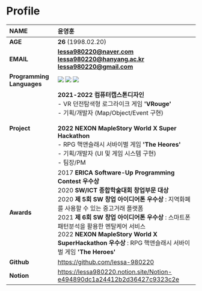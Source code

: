 # Profile

| **NAME** | **윤영훈** |
| :--- | :--- |
| **AGE** | **26** (1998.02.20) |
| **EMAIL** | **lessa980220@naver.com**<br>**lessa980220@hanyang.ac.kr**<br>**lessa980220@gmail.com** |
| **Programming Languages** | <img src="https://img.shields.io/badge/C-A8B9CC?style=flat-square&logo=C&logoColor=white"/> <img src="https://img.shields.io/badge/C++-00599C?style=flat-square&logo=C%2B%2B&logoColor=white"/> <img src="https://img.shields.io/badge/Python-3776AB?style=flat-square&logo=python&logoColor=white"/> |
| **Project** | **2021-2022 컴퓨터캡스톤디자인**<br>- VR 던전탐색형 로그라이크 게임 **'VRouge'**<br>- 기획/개발자 (Map/Object/Event 구현)<br><br>**2022 NEXON MapleStory World X Super Hackathon**<br>- RPG 핵앤슬래시 서바이벌 게임 **'The Heores'**<br>- 기획/개발자 (UI 및 게임 시스템 구현)<br>- 팀장/PM |
| **Awards** | 2017 **ERICA Software-Up Programming Contest 우수상**<br>2020 **SW/ICT 종합학술대회 창업부문 대상**<br> 2020 **제 5회 SW 창업 아이디어톤 우수상** : 지역화폐를 사용할 수 있는 중고거래 플랫폼<br>2021 **제 6회 SW 창업 아이디어톤 우수상** : 스마트폰 패턴분석을 활용한 멘탈케어 서비스<br>2022 **NEXON MapleStory World X SuperHackathon 우수상** : RPG 핵앤슬래시 서바이벌 게임 **'The Heroes'** |
| **Github** | https://github.com/lessa-980220 |
| **Notion** | https://lessa980220.notion.site/Notion-e494890dc1a24412b2d36427c9323c2e |
